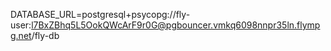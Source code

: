 DATABASE_URL=postgresql+psycopg://fly-user:l7BxZBhq5L5OokQWcArF9r0G@pgbouncer.vmkq6098nnpr35ln.flympg.net/fly-db